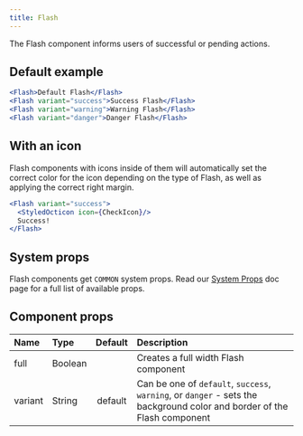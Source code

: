 ```yaml
---
title: Flash
---
```


The Flash component informs users of successful or pending actions.

## Default example

```jsx live
<Flash>Default Flash</Flash>
<Flash variant="success">Success Flash</Flash>
<Flash variant="warning">Warning Flash</Flash>
<Flash variant="danger">Danger Flash</Flash>
```

## With an icon

Flash components with icons inside of them will automatically set the correct color for the icon depending on the type of Flash, as well as applying the correct right margin.

```jsx live
<Flash variant="success">
  <StyledOcticon icon={CheckIcon}/>
  Success!
</Flash>
```

## System props

Flash components get `COMMON` system props. Read our [System Props](/system-props) doc page for a full list of available props.

## Component props

| Name | Type | Default | Description |
| :- | :- | :-: | :- |
| full | Boolean | | Creates a full width Flash component|
| variant | String | default | Can be one of `default`, `success`, `warning`, or `danger` - sets the background color and border of the Flash component |
